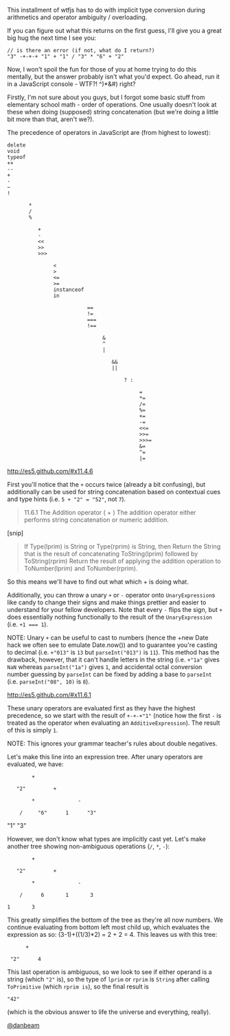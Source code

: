 This installment of wtfjs has to do with implicit type conversion during
arithmetics and operator ambiguity / overloading.

If you can figure out what this returns on the first guess, I'll give you a
great big hug the next time I see you:

    // is there an error (if not, what do I return?)
    "3" -+-+-+ "1" + "1" / "3" * "6" + "2" 

Now, I won't spoil the fun for those of you at home trying to do this mentally,
but the answer probably isn't what you'd expect.  Go ahead, run it in a
JavaScript console - WTF?! ^)*&#) right?

Firstly, I'm not sure about you guys, but I forgot some basic stuff from
elementary school math - order of operations.  One usually doesn't look at these
when doing (supposed) string concatenation (but we're doing a little bit more
than that, aren't we?).

The precedence of operators in JavaScript are (from highest to lowest):

    delete
    void
    typeof
    ++
    --
    +
    -
    ~
    !

           *
           /
           %

              +
              -
              <<
              >>
              >>>

                   <
                   >
                   <=
                   >=
                   instanceof
                   in

                              ==
                              !=
                              ===
                              !==

                                   &
                                   ^
                                   |

                                      &&
                                      ||

                                          ? :

                                               =
                                               *=
                                               /=
                                               %=
                                               +=
                                               -=
                                               <<=
                                               >>=
                                               >>>=
                                               &=
                                               ^=
                                               |=

http://es5.github.com/#x11.4.6

First you'll notice that the `+` occurs twice (already a bit confusing), but
additionally can be used for string concatenation based on contextual cues and
type hints (i.e. `5 + "2" = "52"`, not `7`).

> 11.6.1 The Addition operator ( + )
> The addition operator either performs string concatenation or numeric addition.

[snip]

>   If Type(lprim) is String or Type(rprim) is String, then
>     Return the String that is the result of concatenating ToString(lprim) followed
>     by ToString(rprim)
>   Return the result of applying the addition operation to ToNumber(lprim) and
>   ToNumber(rprim).

So this means we'll have to find out what which + is doing what.

Additionally, you can throw a unary `+` or `-` operator onto `UnaryExpression`s
like candy to change their signs and make things prettier and easier to
understand for your fellow developers.  Note that every `-` flips the sign, but
`+` does essentially nothing functionally to the result of the `UnaryExpression`
(i.e.  `+1 === 1`).

NOTE: Unary `+` can be useful to cast to numbers (hence the +new Date hack we
often see to emulate Date.now()) and to guarantee you're casting to decimal
(i.e.  `+"013"` is `13` but `parseInt("013")` is `11`).  This method has the
drawback, however, that it can't handle letters in the string (i.e. `+"1a"`
gives `NaN` whereas `parseInt("1a")` gives `1`, and accidental octal conversion
number guessing by `parseInt` can be fixed by adding a base to `parseInt` (i.e.
`parseInt("08", 10)` is `8`).

http://es5.github.com/#x11.6.1

These unary operators are evaluated first as they have the highest precedence,
so we start with the result of `+-+-+"1"` (notice how the first `-` is treated
as the operator when evaluating an `AdditiveExpression`).  The result of this is
simply `1`.

NOTE: This ignores your grammar teacher's rules about double negatives.

Let's make this line into an expression tree.  After unary operators are
evaluated, we have:

            +

       "2"         +

            *              - 
   
        /     "6"      1      "3"

   "1"     "3"


However, we don't know what types are implicitly cast yet.  Let's make another
tree showing non-ambiguous operations (`/`, `*`, `-`):

            +

       "2"         +

            *              - 

        /      6       1       3 

    1       3 


This greatly simplifies the bottom of the tree as they're all now numbers. We
continue evaluating from bottom left most child up, which evaluates the
expression as so: (3-1)+((1/3)*2) = 2 + 2 = 4.  This leaves us with this tree:

          +

     "2"      4


This last operation is ambiguous, so we look to see if either operand is a
string (which `"2"` is), so the type of `lprim` or `rprim` is `String` after
calling `ToPrimitive` (which `rprim is`), so the final result is

    "42"

(which is the obvious answer to life the universe and everything, really).

[@danbeam](http://twitter.com/danbeam)
